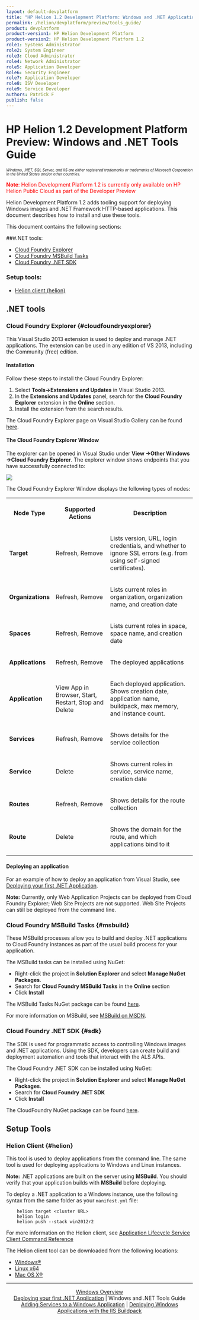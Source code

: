 ```yaml
---
layout: default-devplatform
title: "HP Helion 1.2 Development Platform: Windows and .NET Applications Tools Guide"
permalink: /helion/devplatform/preview/tools_guide/
product: devplatform
product-version1: HP Helion Development Platform
product-version2: HP Helion Development Platform 1.2
role1: Systems Administrator 
role2: System Engineer
role3: Cloud Administrator
role4: Network Administrator
role5: Application Developer
Role6: Security Engineer
role7: Application Developer 
role8: ISV Developer
role9: Service Developer
authors: Patrick F
publish: false
---
```

<!--PUBLISHED-->

# HP Helion 1.2 Development Platform Preview: Windows and .NET Tools Guide 

<span style="font-size:70%">*Windows, .NET, SQL Server, and IIS are either registered trademarks or trademarks of Microsoft Corporation in the United States and/or other countries.*</span>

<span style="color:red">**Note**: Helion Development Platform 1.2 is currently only available on HP Helion Public Cloud as part of the Developer Preview</span>

Helion Development Platform 1.2 adds tooling support for deploying Windows images and .NET Framework HTTP-based applications. This document describes how to install and use these tools.



This document contains the following sections:

###.NET tools:
* [Cloud Foundry Explorer](#cloudfoundryexplorer)
* [Cloud Foundry MSBuild Tasks](#msbuild)
* [Cloud Foundry .NET SDK](#sdk)

### Setup tools:
* [Helion client (helion)](#helion)
 
## .NET tools
### Cloud Foundry Explorer {#cloudfoundryexplorer}

This Visual Studio 2013 extension is used to deploy and manage .NET applications. The extension can be used in any edition of VS 2013, including the Community (free) edition.

#### Installation

Follow these steps to install the Cloud Foundry Explorer:

1. Select **Tools-&gt;Extensions and Updates** in Visual Studio 2013.
2. In the **Extensions and Updates** panel, search for the **Cloud Foundry Explorer** extension in the **Online** section.
3. Install the extension from the search results.

The Cloud Foundry Explorer page on Visual Studio Gallery can be found <a href="https://visualstudiogallery.msdn.microsoft.com/4cad4d95-099c-449e-9d90-7d4da5c4a0c0?SRC=Home">here</a>.

#### The Cloud Foundry Explorer Window

The explorer can be opened in Visual Studio under **View -&gt;Other Windows -&gt;Cloud Foundry Explorer**. The explorer window shows endpoints that you have successfully connected to:

<img src="media/windows_cf_explorer.PNG" />

The Cloud Foundry Explorer Window displays the following types of nodes:

<table>
 <tr>
  <th><p>Node Type</p></th>
  <th><p>Supported Actions</p></th>
  <th><p>Description</p></th>
 </tr>
 <tr>
  <td><p><strong>Target</strong></p></td>
  <td><p>Refresh, Remove</p></td>
  <td><p>Lists version, URL, login credentials, and whether to ignore SSL errors (e.g. from using self-signed certificates).</p></td>
 </tr>
 <tr>
  <td><p><strong>Organizations</strong></p></td>
  <td><p>Refresh, Remove</p></td>
  <td><p>Lists current roles in organization, organization name, and creation date</p></td>
 </tr>
 <tr>
  <td><p><strong>Spaces</strong></p></td>
  <td><p>Refresh, Remove</p></td>
  <td><p>Lists current roles in space, space name, and creation date</p></td>
 </tr>
 <tr>
  <td><p><strong>Applications</strong></p></td>
  <td><p>Refresh, Remove</p></td>
  <td><p>The deployed applications</p></td>
 </tr>
 <tr>
  <td><p><strong>Application</strong></p></td>
  <td><p>View App in Browser, Start, Restart, Stop and Delete</p></td>
  <td><p>Each deployed application. Shows creation date, application name, buildpack, max memory, and instance count.</p></td>
 </tr>
 <tr>
  <td><p><strong>Services</strong></p></td>
  <td><p>Refresh, Remove</p></td>
  <td><p>Shows details for the service collection</p></td>
 </tr>
 </tr>
 <tr>
  <td><p><strong>Service</strong></p></td>
  <td><p>Delete</p></td>
  <td><p>Shows current roles in service, service name, creation date</p></td>
 </tr>
 <tr>
  <td><p><strong>Routes</strong></p></td>
  <td><p>Refresh, Remove</p></td>
  <td><p>Shows details for the route collection</p></td>
 </tr>
 <tr>
  <td><p><strong>Route</strong></p></td>
  <td><p>Delete</p></td>
  <td><p>Shows the domain for the route, and which applications bind to it</p></td>
 </tr>
</table>

#### Deploying an application

For an example of how to deploy an application from Visual Studio, see <a href="/helion/devplatform/preview/deployingnet">Deploying your first .NET Application</a>.

**Note:** Currently, only Web Application Projects can be deployed from Cloud Foundry Explorer; Web Site Projects are not supported. Web Site Projects can still be deployed from the command line.

### Cloud Foundry MSBuild Tasks {#msbuild}

These MSBuild processes allow you to build and deploy .NET applications to Cloud Foundry instances as part of the usual build process for your application. 

The MSBuild tasks can be installed using NuGet:

* Right-click the project in **Solution Explorer** and select **Manage NuGet Packages**.
* Search for **Cloud Foundry MSBuild Tasks** in the **Online** section
* Click **Install**
 
The MSBuild Tasks NuGet package can be found <a href="http://www.nuget.org/packages/cf-msbuild-tasks/">here</a>.

For more information on MSBuild, see <a href="https://msdn.microsoft.com/en-us/library/dd393574.aspx">MSBuild on MSDN</a>.

### Cloud Foundry .NET SDK {#sdk}

The SDK is used for programmatic access to controlling Windows images and .NET applications. Using the SDK, developers can create build and deployment automation and tools that interact with the ALS APIs.

The Cloud Foundry .NET SDK can be installed using NuGet:

* Right-click the project in **Solution Explorer** and select **Manage NuGet Packages**.
* Search for **Cloud Foundry .NET SDK**
* Click **Install**

The CloudFoundry NuGet package can be found <a href="http://www.nuget.org/packages/cf-dotnet-sdk/">here</a>.

## Setup Tools

### Helion Client {#helion}

This tool is used to deploy applications from the command line. The same tool is used for deploying applications to Windows and Linux instances.

**Note:** .NET applications are built on the server using **MSBuild**. You should verify that your application builds with **MSBuild** before deploying.

To deploy a .NET application to a Windows instance, use the following syntax from the same folder as your <code>manifest.yml</code> file:

		helion target <cluster URL>
		helion login
		helion push --stack win2012r2 

For more information on the Helion client, see <a href="http://docs.hpcloud.com/helion/devplatform/1.1/als/user/reference/client-ref">Application Lifecycle Service Client Command Reference</a>

The Helion client tool can be downloaded from the following locations: 

<ul>
<li><a href="http://clients.als.hpcloud.com/helion-1.2.0-win32-ix86.zip">Windows&#174;</a></li>
<li><a href="http://clients.als.hpcloud.com/helion-1.2.0-linux-glibc2.3-x86_64.zip">Linux x64</a></li>
<li><a href="http://clients.als.hpcloud.com/helion-1.2.0-macosx10.5-i386-x86_64.zip">Mac OS X&#174;</a></li>
</ul>

---
<div align="center"><a href="/helion/devplatform/preview/">Windows Overview</a> </div>

<div align="center"> <a href="/helion/devplatform/preview/deployingnet/">Deploying your first .NET Application</a> | Windows and .NET Tools Guide </div>
<div align="center"><a href="/helion/devplatform/preview/adding_services/">Adding Services to a Windows Application</a> | <a href="/helion/devplatform/preview/buildpack/">Deploying Windows Applications with the IIS Buildpack</a></div>




















		

